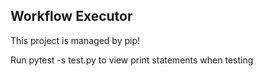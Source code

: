 ## Workflow Executor

This project is managed by pip!

Run pytest -s test.py to view print statements when testing
